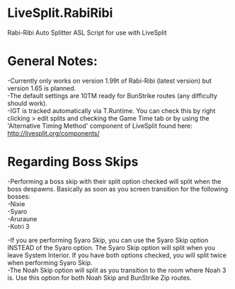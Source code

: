 # LiveSplit.RabiRibi
Rabi-Ribi Auto Splitter ASL Script for use with LiveSplit

General Notes:  
===  
-Currently only works on version 1.99t of Rabi-Ribi (latest version) but version 1.65 is planned.  
-The default settings are 10TM ready for BunStrike routes (any difficulty should work).  
-IGT is tracked automatically via T.Runtime. You can check this by right clicking > edit splits and checking the Game Time tab or by using the 'Alternative Timing Method' component of LiveSplit found here: http://livesplit.org/components/  
 
Regarding Boss Skips
===
-Performing a boss skip with their split option checked will split when the boss despawns. Basically as soon as you screen transition for the following bosses:  
    -Nixie  
    -Syaro  
    -Aruraune  
    -Kotri 3  
 
-If you are performing Syaro Skip, you can use the Syaro Skip option INSTEAD of the Syaro option. The Syaro Skip option will split when you leave System Interior. If you have both options checked, you will split twice when performing Syaro Skip.  
-The Noah Skip option will split as you transition to the room where Noah 3 is. Use this option for both Noah Skip and BunStrike Zip routes.  
